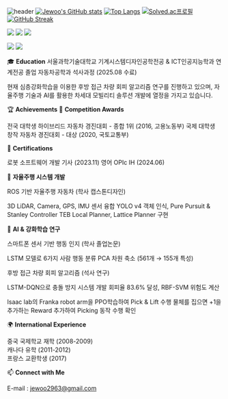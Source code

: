 ![header](https://capsule-render.vercel.app/api?type=wave&color=0066ff&height=300&section=header&text=Jewoo%20Kwak&fontSize=90)
[![Jewoo's GitHub stats](https://github-readme-stats.vercel.app/api?username=jewookwak)](https://github.com/jewookwak/github-readme-stats)
[![Top Langs](https://github-readme-stats.vercel.app/api/top-langs/?username=jewookwak)](https://github.com/jewookwak/github-readme-stats)
[![Solved.ac프로필](http://mazassumnida.wtf/api/v2/generate_badge?boj=jewoo2963)](https://solved.ac/jewoo2963)
[![GitHub Streak](https://streak-stats.demolab.com/?user=jewookwak&theme=dark&hide_border=true&locale=ko)](https://git.io/streak-stats)
<!-- Programming Languages -->
<img src="https://img.shields.io/badge/Python-3776AB?style=for-the-badge&logo=python&logoColor=white"> <img src="https://img.shields.io/badge/C++-00599C?style=for-the-badge&logo=cplusplus&logoColor=white"> <img src="https://img.shields.io/badge/MATLAB-FF6600?style=for-the-badge&logo=mathworks&logoColor=white">

<!-- AI & ML -->
<img src="https://img.shields.io/badge/TensorFlow-FF6F00?style=for-the-badge&logo=tensorflow&logoColor=white"> <img src="https://img.shields.io/badge/PyTorch-EE4C2C?style=for-the-badge&logo=pytorch&logoColor=white"> 

<!-- About Me -->
🎓 **Education**
서울과학기술대학교 기계시스템디자인공학전공 & ICT인공지능학과 연계전공 졸업
자동차공학과 석사과정 (2025.08 수료)

현재 심층강화학습을 이용한 후방 접근 차량 회피 알고리즘 연구를 진행하고 있으며,
자율주행 기술과 AI를 활용한 차세대 모빌리티 솔루션 개발에 열정을 가지고 있습니다.

🏆 **Achievements**
🥇 **Competition Awards**

전국 대학생 하이브리드 자동차 경진대회 - 종합 1위 (2016, 고용노동부)
국제 대학생 창작 자동차 경진대회 - 대상 (2020, 국토교통부)

📜 **Certifications**

로봇 소프트웨어 개발 기사 (2023.11)
영어 OPIc IH (2024.06)

🚗 **자율주행 시스템 개발**

ROS 기반 자율주행 자동차 (학사 캡스톤디자인)

3D LiDAR, Camera, GPS, IMU 센서 융합
YOLO v4 객체 인식, Pure Pursuit & Stanley Controller
TEB Local Planner, Lattice Planner 구현



🧠 **AI & 강화학습 연구**

스마트폰 센서 기반 행동 인지 (학사 졸업논문)

LSTM 모델로 6가지 사람 행동 분류
PCA 차원 축소 (561개 → 155개 특성)


후방 접근 차량 회피 알고리즘 (석사 연구)

LSTM-DQN으로 충돌 방지 시스템 개발
회피율 83.6% 달성, RBF-SVM 위험도 계산

Isaac lab의 Franka robot arm을 PPO학습하여 Pick & Lift 수행
물체를 집으면 +1을 추가하는 Reward 추가하여 Picking 동작 수행 확인



🌍 **International Experience**

중국 국제학교 재학 (2008-2009)  
캐나다 유학 (2011-2012)  
프랑스 교환학생 (2017)  

📫 **Connect with Me**

E-mail : jewoo2963@gmail.com
